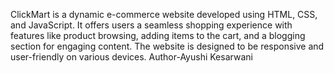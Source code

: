 ClickMart is a dynamic e-commerce website developed using HTML, CSS, and JavaScript. 
It offers users a seamless shopping experience with features like product browsing, adding items to the cart, and a blogging section for engaging content. 
The website is designed to be responsive and user-friendly on various devices.
Author-Ayushi Kesarwani
